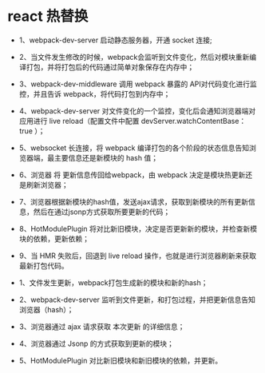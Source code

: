 # react 热替换

* 1、webpack-dev-server 启动静态服务器，开通 socket 连接;
* 2、当文件发生修改的时候，webpack会监听到文件变化，然后对模块重新编译打包，并将打包后的代码通过简单对象保存在内存中；
* 3、webpack-dev-middleware 调用 webpack 暴露的 API对代码变化进行监控，并且告诉 webpack，将代码打包到内存中；
* 4、webpack-dev-server 对文件变化的一个监控，变化后会通知浏览器端对应用进行 live reload（配置文件中配置 devServer.watchContentBase： true ）；
* 5、websocket 长连接，将 webpack 编译打包的各个阶段的状态信息告知浏览器端，最主要信息还是新模块的 hash 值；
* 6、浏览器 将 更新信息传回给webpack，由 webpack 决定是模块热更新还是刷新浏览器；
* 7、浏览器根据新模块的hash值，发送ajax请求，获取到新模块的所有更新信息，然后在通过jsonp方式获取所要更新的代码；
* 8、HotModulePlugin 将对比新旧模块，决定是否更新新的模块，并检查新模块的依赖，更新依赖；
* 9、当 HMR 失败后，回退到 live reload 操作，也就是进行浏览器刷新来获取最新打包代码。

* 1、文件发生更新，webpack打包生成新的模块和新的hash；
* 2、webpack-dev-server 监听到文件更新，和打包过程，并把更新信息告知浏览器（hash）；
* 3、浏览器通过 ajax 请求获取 本次更新 的详细信息；
* 4、浏览器通过 Jsonp 的方式获取到更新的模块；
* 5、HotModulePlugin 对比新旧模块和新旧模块的依赖，并更新。

[](https://zhuanlan.zhihu.com/p/30669007)
[](https://blog.csdn.net/bigname22/article/details/127362168)
